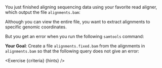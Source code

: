 <script>
import Execute from "$components/Execute.svelte";
import Exercise from "$components/Exercise.svelte";

const criteria = [{
	name: "File <code>alignments.fixed.bam</code> can be queried at a random position",
	checks: [{
		type: "file",
		path: "alignments.fixed.bam",
		action: "contents",
		commandObserved: `samtools view alignments.fixed.bam ref2:10-11`,
		commandExpected: `samtools sort alignments.bam -o /tmp/__debuggingpuzzles.bam; samtools index /tmp/__debuggingpuzzles.bam; samtools view /tmp/__debuggingpuzzles.bam ref2:10-11`
	}]
}];

const hints = [
	"The first step is to create an index for <code>alignments.bam</code>. Check out <code>samtools --help</code> for the command you need to create an index.",
	"Indexing using <code>samtools index alignments.bam</code> fails because the alignments are not sorted, so we first need to sort the file!",
	"Look into using <code>samtools sort</code> to sort <code>alignments.bam</code> before indexing the resulting file."
];
</script>

You just finished aligning sequencing data using your favorite read aligner, which output the file `alignments.bam`:

<Execute command="samtools view alignments.bam" />

Although you can view the entire file, you want to extract alignments to specific genomic coordinates.

But you get an error when you run the following `samtools` command:

<Execute command="samtools view alignments.bam ref2:10-11" />

**Your Goal**: Create a file `alignments.fixed.bam` from the alignments in `alignments.bam` so that the following query does not give an error:

<Execute command="samtools view alignments.fixed.bam ref2:10-11" />

<Exercise {criteria} {hints} />
